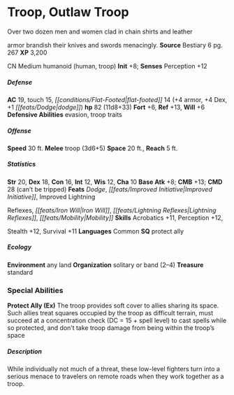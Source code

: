 ﻿---
cssclass: [monsters]
title1: Troop, Outlaw Troop
desc_short: Over two dozen men and women clad in chain shirts and leatherarmor brandish
  their knives and swords menacingly.
title2: Outlaw Troop
CR: 7
sources:
- name: Bestiary 6
  page: 267
  link: http://paizo.com/products/btpy9oge?Pathfinder-Roleplaying-Game-Bestiary-6-Hardcover
XP: 3200
alignment: CN
size: Medium
type: humanoid
subtypes:
- human
- troop
initiative:
  bonus: 8
AC:
  AC: 19
  touch: 15
  flat_footed: 14
  components:
    armor: 4
    dex: 4
    dodge: 1
HP:
  HP: 82
  long: 11d8+33
saves:
  fort: 6
  ref: 13
  will: 6
defensive_abilities:
- evasion
- troop traits
speeds:
  base: 30
attacks:
  melee:
  - - text: troop (3d6+5)
      entries:
      - - damage: 3d6+5
      attack: troop
space: 20
reach: 5
ability_scores:
  STR: 20
  DEX: 18
  CON: 16
  INT: 12
  WIS: 12
  CHA: 10
BAB: 8
CMB: 13
CMD: 28
CMD_other: can't be tripped
feats:
- name: Dodge
- name: Improved Initiative
- name: Improved LightningReflexes
- name: Iron Will
- name: Lightning Reflexes
- name: Mobility
skills:
  Acrobatics: 11
  Perception: 12
  Stealth: 12
  Survival: 11
languages:
- Common
special_qualities:
- protect ally
ecology:
  environment: any land
  organization: solitary or band (2-4)
  treasure_type: standard
special_abilities:
  Protect Ally (Ex): The troop provides soft cover to allies sharing its space. Such
    allies treat squares occupied by the troop as difficult terrain, must succeed
    at a concentration check (DC = 15 + spell level) to cast spells while so protected,
    and don't take troop damage from being within the troop's space
desc_long: While individually not much of a threat, these low-level fighters turn
  into a serious menace to travelers on remote roads when they work together as a
  troop.

---

# Troop, Outlaw Troop
Over two dozen men and women clad in chain shirts and leather

armor brandish their knives and swords menacingly.
**Source** Bestiary 6 pg. 267
**XP** 3,200

CN Medium humanoid (human, troop)
**Init** +8; **Senses** Perception +12

##### Defense

**AC** 19, touch 15, _[[conditions/Flat-Footed|flat-footed]]_ 14 (+4 armor, +4 Dex, +1 _[[feats/Dodge|dodge]]_)
**hp** 82 (11d8+33)
**Fort** +6, **Ref** +13, **Will** +6
**Defensive Abilities** evasion, troop traits

##### Offense
**Speed** 30 ft.
**Melee** troop (3d6+5)
**Space** 20 ft., **Reach** 5 ft.

##### Statistics
**Str** 20, **Dex** 18, **Con** 16, **Int** 12, **Wis** 12, **Cha** 10
**Base Atk** +8; **CMB** +13; **CMD** 28 (can’t be tripped)
**Feats** _Dodge_, _[[feats/Improved Initiative|Improved Initiative]]_, Improved Lightning

Reflexes, _[[feats/Iron Will|Iron Will]]_, _[[feats/Lightning Reflexes|Lightning Reflexes]]_, _[[feats/Mobility|Mobility]]_
**Skills** Acrobatics +11, Perception +12,

Stealth +12, Survival +11
**Languages** Common
**SQ** protect ally

##### Ecology

**Environment** any land
**Organization** solitary or band (2–4)
**Treasure** standard

### Special Abilities

**Protect Ally (Ex)** The troop provides soft cover to allies sharing its space. Such allies treat squares occupied by the troop as difficult terrain, must succeed at a concentration check (DC = 15 + spell level) to cast spells while so protected, and don’t take troop damage from being within the troop’s space

##### Description

While individually not much of a threat, these low-level fighters turn into a serious menace to travelers on remote roads when they work together as a troop.